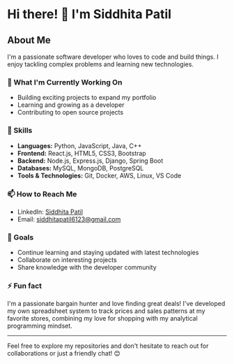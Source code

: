 # Hi there! 👋 I'm Siddhita Patil

## About Me
I'm a passionate software developer who loves to code and build things. I enjoy tackling complex problems and learning new technologies.

### 🔭 What I'm Currently Working On
- Building exciting projects to expand my portfolio
- Learning and growing as a developer
- Contributing to open source projects

### 🌱 Skills
- **Languages:** Python, JavaScript, Java, C++
- **Frontend:** React.js, HTML5, CSS3, Bootstrap
- **Backend:** Node.js, Express.js, Django, Spring Boot
- **Databases:** MySQL, MongoDB, PostgreSQL
- **Tools & Technologies:** Git, Docker, AWS, Linux, VS Code

### 📫 How to Reach Me
- LinkedIn: [Siddhita Patil](https://www.linkedin.com/in/siddhita-patil-3011b5271/)
- Email: siddhitapatil6123@gmail.com


### 🎯 Goals
- Continue learning and staying updated with latest technologies
- Collaborate on interesting projects
- Share knowledge with the developer community

### ⚡ Fun fact
I'm a passionate bargain hunter and love finding great deals! I've developed my own spreadsheet system to track prices and sales patterns at my favorite stores, combining my love for shopping with my analytical programming mindset.

---
Feel free to explore my repositories and don't hesitate to reach out for collaborations or just a friendly chat! 😊
